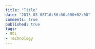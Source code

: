 ```yaml
---
title: "Title"
date: "2013-03-08T10:56:00.000+02:00"
comments: true
published: true
tags:
- SQL
- Technology
---
```


